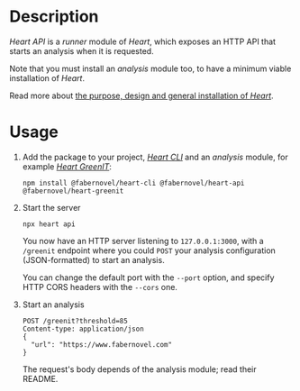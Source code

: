 # Description

_Heart API_ is a _runner_ module of _Heart_, which exposes an HTTP API that starts an analysis when it is requested.

Note that you must install an _analysis_ module too, to have a minimum viable installation of _Heart_.

Read more about [the purpose, design and general installation of _Heart_](https://gitlab.com/fabernovel/heart/-/blob/master/README.md).

# Usage

1. Add the package to your project, _[Heart CLI](https://www.npmjs.com/package/@fabernovel/heart-cli)_ and an _analysis_ module, for example _[Heart GreenIT](https://www.npmjs.com/package/@fabernovel/heart-greenit)_:

    ```shell
    npm install @fabernovel/heart-cli @fabernovel/heart-api @fabernovel/heart-greenit
    ```

2. Start the server

    ```shell
    npx heart api
    ```

    You now have an HTTP server listening to `127.0.0.1:3000`, with a `/greenit` endpoint where you could `POST` your analysis configuration (JSON-formatted) to start an analysis.

    You can change the default port with the `--port` option, and specify HTTP CORS headers with the `--cors` one.

3. Start an analysis

    ```http
    POST /greenit?threshold=85
    Content-type: application/json
    {
      "url": "https://www.fabernovel.com"
    }
    ```

    The request's body depends of the analysis module; read their README.